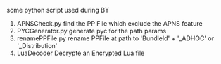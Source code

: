 some python script used during BY

1. APNSCheck.py find the PP FIle which exclude the APNS feature
2. PYCGenerator.py generate pyc for the path params
3. renamePPFile.py rename PPFile at path to 'BundleId' + '_ADHOC' or '_Distribution'
4. LuaDecoder Decrypte an Encrypted Lua file
